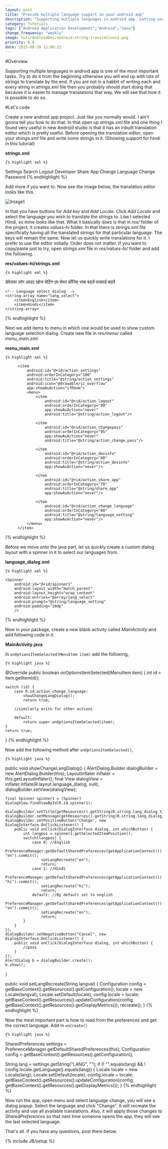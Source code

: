 ```yaml
---
layout: post
title: "Provide multiple language support in your android app"
description: "Supporting multiple languages in android app. Letting user select language using a menu and custom dialog"
category: Tutorials
tags: ["Android Application Development","Android","Java"]
change_frequency: "weekly"
image: tuts/AndroidDev/android-string-translations2.png
priority: 0.8
date: 2015-08-20 12:06:23
---
```


#Overview

Supporting multiple languages in android app is one of the most important tasks. Try to do it from the beginning otherwise you will end up with lots of strings to translate by the end. If you are not in a habbit of writing each and every string in *strings.xml* file then you probably should start doing that because it is easier to manage translations that way. We will see that how it is possible to do so.

#Let's code

Create a new android app project. Just like you normally would. I ain't gonna tell you how to do that. In that open up *strings.xml* file and one thing I found very useful in new Android studio is that it has an inbuilt translation editor which is pretty useful. Before opening the translation editor, open your *strings.xml* file and write some strings in it. (Showing support for hindi in this tutorial)

**strings.xml**

	{% highlight xml %}
<?xml version="1.0" encoding="utf-8"?>
<resources>
	<!-- Menu -->
    <string name="action_settings">Settings</string>
    <string name="action_search">Search</string>
    <string name="action_logout">Logout</string>
    <string name="action_devinfo">Developer</string>
    <string name="share_app">Share App</string>
    <string name="language_setting">Change Language</string>
    <string name="action_change_pass">Change Password</string>
</resources>
	{% endhighlight %}

Add more if you want to. Now see the image below, the translation editor looks like this.

![Image1](/assets/imags/tuts/AndroidDev/android-string-translations2.png "String Translations 2")

In that you have buttons for *Add key* and *Add Locale*. Click *Add Locale* and select the language you wish to translate the strings to. Like I selected Hindi, so mine looks like that. What it basically does is that in *res/* folder of the project, it creates *values-hi* folder. In that there is *strings.xml* file specifically having all the translated strings for that particular language. The keys will remain the same. Now let us quickly write translations for it. I prefer to use the editor initially. Order does not matter. If you want to copy/paste just to try, open *strings.xml* file in *res/values-hi/* folder and add the following.

**res/values-hi/strings.xml**

	{% highlight xml %}
<?xml version="1.0" encoding="utf-8"?>
<resources>
	<!-- Menu -->
	<string name="action_devinfo">डेवेलपर</string>
    <string name="action_logout">लॉग आउट</string>
    <string name="action_search">खोज</string>
    <string name="action_settings">सेटिंग</string>
    <string name="share_app">एप शेयर कीजिए</string>
    <string name="language_setting">भाषा बदलें</string>
    <string name="action_change_pass">पासवर्ड बदलें</string>

    <!-- Language select dialog -->
    <string-array name="lang_select">
        <item>English</item>
        <item>Hindi</item>
	</string-array>
</resources>
	{% endhighlight %}

Next we add items to menu in which one would be used to show custom language selection dialog. Create new file in *res/menu/* called *menu_main.xml*. 

**menu_main.xml**

	{% highlight xml %}
<menu xmlns:android="http://schemas.android.com/apk/res/android"
    xmlns:app="http://schemas.android.com/apk/res-auto"
    xmlns:tools="http://schemas.android.com/tools"
    tools:context=".MainActivity">
    
    <item
        android:id="@+id/action_settings"
        android:orderInCategory="100"
        android:title="@string/action_settings"
        android:icon="@drawable/ic_overflow"
        app:showAsAction="ifRoom">
        <menu>
            <item
                android:id="@+id/action_logout"
                android:orderInCategory="99"
                app:showAsAction="never"
                android:title="@string/action_logout"/>

            <item
                android:id="@+id/action_changepass"
                android:orderInCategory="95"
                app:showAsAction="never"
                android:title="@string/action_change_pass"/>

            <item
                android:id="@+id/action_devinfo"
                android:orderInCategory="80"
                android:title="@string/action_devinfo"
                app:showAsAction="never"/>

            <item
                android:id="@+id/action_share_app"
                android:orderInCategory="70"
                android:title="@string/share_app"
                app:showAsAction="never"/>

            <item
                android:id="@+id/action_change_language"
                android:orderInCategory="60"
                android:title="@string/language_setting"
                app:showAsAction="never"/>
        </menu>
    </item>
</menu>
	{% endhighlight %}

Before we move onto the java part, let us quickly create a custom dialog layout with a spinner in it to select our languages from. 

**language_dialog.xml**

	{% highlight xml %}
<LinearLayout xmlns:android="http://schemas.android.com/apk/res/android"
    xmlns:tools="http://schemas.android.com/tools"
    android:layout_width="match_parent"
    android:layout_height="match_parent"
    android:padding="10dp"
    android:orientation="vertical">

    <Spinner
        android:id="@+id/spinner1"
        android:layout_width="match_parent"
        android:layout_height="wrap_content"
        android:entries="@array/lang_select"
        android:prompt="@string/language_setting"
        android:padding="10dp"
        />
    
</LinearLayout>
	{% endhighlight %}

Now in your package, create a new blank activity called *MainActivity* and add following code in it.

**MainActivity.java**

In `onOptionsItemSelected(MenuItem item)` add the following,

	{% highlight java %}
@Override
public boolean onOptionsItemSelected(MenuItem item) {
int id = item.getItemId();

    switch (id) {
    	case R.id.action_change_language:
            showChangeLangDialog();
            return true;
        
        //similarly write for other actions

        default:
            return super.onOptionsItemSelected(item);
    }
    return true;
}
	{% endhighlight %}

Now add the following method after `onOptionsItemSelected()`,

	{% highlight java %}
public void showChangeLangDialog() {
    AlertDialog.Builder dialogBuilder = new AlertDialog.Builder(this);
    LayoutInflater inflater = this.getLayoutInflater();
    final View dialogView = inflater.inflate(R.layout.language_dialog, null);
    dialogBuilder.setView(dialogView);

    final Spinner spinner1 = (Spinner) dialogView.findViewById(R.id.spinner1);

    dialogBuilder.setTitle(getResources().getString(R.string.lang_dialog_title));
    dialogBuilder.setMessage(getResources().getString(R.string.lang_dialog_message));
    dialogBuilder.setPositiveButton("Change", new DialogInterface.OnClickListener() {
        public void onClick(DialogInterface dialog, int whichButton) {
            int langpos = spinner1.getSelectedItemPosition();
            switch(langpos) {
                case 0: //English
                    PreferenceManager.getDefaultSharedPreferences(getApplicationContext()).edit().putString("LANG", "en").commit();
                    setLangRecreate("en");
                    return;
                case 1: //Hindi
                    PreferenceManager.getDefaultSharedPreferences(getApplicationContext()).edit().putString("LANG", "hi").commit();
                    setLangRecreate("hi");
                    return;
                default: //By default set to english
                    PreferenceManager.getDefaultSharedPreferences(getApplicationContext()).edit().putString("LANG", "en").commit();
                    setLangRecreate("en");
                    return;
            }
        }
    });
    dialogBuilder.setNegativeButton("Cancel", new DialogInterface.OnClickListener() {
        public void onClick(DialogInterface dialog, int whichButton) {
            //pass
        }
    });
    AlertDialog b = dialogBuilder.create();
    b.show();
}

public void setLangRecreate(String langval) {
    Configuration config = getBaseContext().getResources().getConfiguration();
    locale = new Locale(langval);
    Locale.setDefault(locale);
    config.locale = locale;
    getBaseContext().getResources().updateConfiguration(config, getBaseContext().getResources().getDisplayMetrics());
    recreate();
}
	{% endhighlight %}

Now the most important part is how to read from the preferences and get the correct language. Add in `onCreate()`

	{% highlight java %}
SharedPreferences settings = PreferenceManager.getDefaultSharedPreferences(this);
Configuration config = getBaseContext().getResources().getConfiguration();

String lang = settings.getString("LANG", "");
if (! "".equals(lang) && ! config.locale.getLanguage().equals(lang)) {
    Locale locale = new Locale(lang);
    Locale.setDefault(locale);
    config.locale = locale;
    getBaseContext().getResources().updateConfiguration(config, getBaseContext().getResources().getDisplayMetrics());
}
	{% endhighlight %}

Now run the app, open menu and select language change, you will see a dialog popup. Select the language and click "Change". It will recreate the activity and use all available translations. Also, it will apply those changes to *SharedPreferences* so that next time someone opens the app, they will see the last selected language.

That's all. If you have any questions, post them below.

{% include JB/setup %}